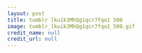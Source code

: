 ```yaml
---
layout: post
title: tumblr lkuik3MhQg1qcr7fqo1 500
image: tumblr_lkuik3MhQg1qcr7fqo1_500.gif
credit_name: null 
credit_url: null
---
```


